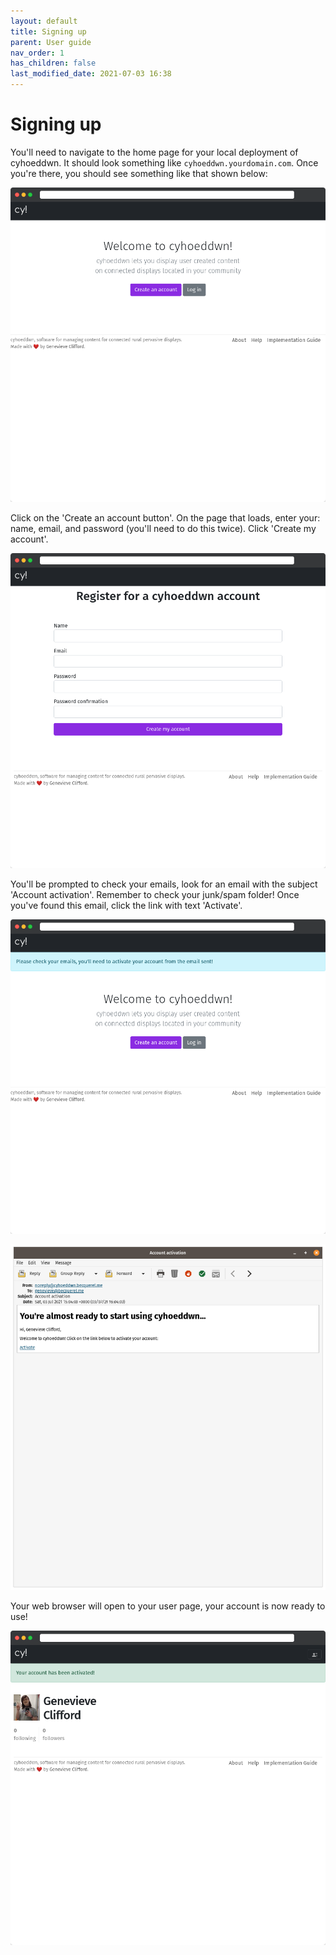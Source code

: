 ```yaml
---
layout: default
title: Signing up
parent: User guide
nav_order: 1
has_children: false
last_modified_date: 2021-07-03 16:38
---
```


# Signing up

You'll need to navigate to the home page for your local deployment of cyhoeddwn. It should look something like `cyhoeddwn.yourdomain.com`. Once you're there, you should see something like that shown below:

![](/assets/img/index_page.png)

Click on the 'Create an account button'. On the page that loads, enter your: name, email, and password (you'll need to do this twice). Click 'Create my account'.

![](/assets/img/register_page.png)

You'll be prompted to check your emails, look for an email with the subject 'Account activation'. Remember to check your junk/spam folder! Once you've found this email, click the link with text 'Activate'.

![](/assets/img/check_emails.png)

![](/assets/img/email_activation.png)

Your web browser will open to your user page, your account is now ready to use!

![](/assets/img/account_activated.png)